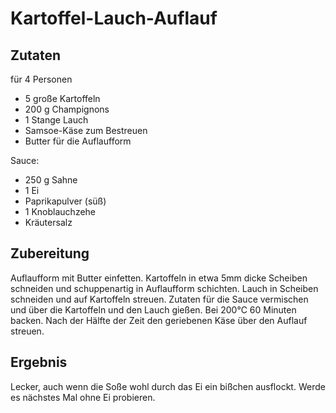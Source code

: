 # Kartoffel-Lauch-Auflauf

## Zutaten

für 4 Personen

- 5 große Kartoffeln
- 200 g Champignons
- 1 Stange Lauch
- Samsoe-Käse zum Bestreuen
- Butter für die Auflaufform

Sauce:
- 250 g Sahne
- 1 Ei
- Paprikapulver (süß)
- 1 Knoblauchzehe
- Kräutersalz

## Zubereitung

Auflaufform mit Butter einfetten. Kartoffeln in etwa 5mm dicke Scheiben schneiden und schuppenartig in Auflaufform schichten. Lauch in Scheiben schneiden und auf Kartoffeln streuen. Zutaten für die Sauce vermischen und über die Kartoffeln und den Lauch gießen. Bei 200℃ 60 Minuten backen. Nach der Hälfte der Zeit den geriebenen Käse über den Auflauf streuen.

## Ergebnis

Lecker, auch wenn die Soße wohl durch das Ei ein bißchen ausflockt. Werde es nächstes Mal ohne Ei probieren.
